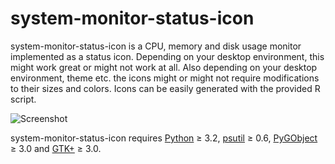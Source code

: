 system-monitor-status-icon
==========================

system-monitor-status-icon is a CPU, memory and disk usage monitor
implemented as a status icon. Depending on your desktop environment,
this might work great or might not work at all. Also depending on your
desktop environment, theme etc. the icons might or might not require
modifications to their sizes and colors. Icons can be easily generated
with the provided R script.

![Screenshot](http://dl.dropboxusercontent.com/u/39625783/system-monitor-status-icon-1.png)

system-monitor-status-icon requires [Python][1] ≥ 3.2,
[psutil][2] ≥ 0.6, [PyGObject][3] ≥ 3.0 and [GTK+][4] ≥ 3.0.

[1]: http://www.python.org/
[2]: http://github.com/giampaolo/psutil
[3]: http://wiki.gnome.org/Projects/PyGObject
[4]: http://www.gtk.org/
